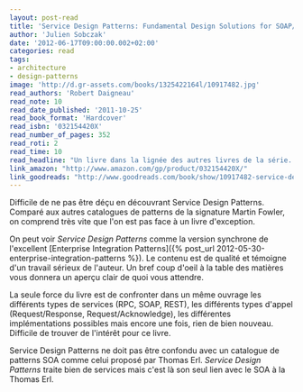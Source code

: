 ```yaml
---
layout: post-read
title: 'Service Design Patterns: Fundamental Design Solutions for SOAP/WSDL and RESTful Web Services'
author: 'Julien Sobczak'
date: '2012-06-17T09:00:00.002+02:00'
categories: read
tags:
- architecture
- design-patterns
image: 'http://d.gr-assets.com/books/1325422164l/10917482.jpg'
read_authors: 'Robert Daigneau'
read_note: 10
read_date_published: '2011-10-25'
read_book_format: 'Hardcover'
read_isbn: '032154420X'
read_number_of_pages: 352
read_roti: 2
read_time: 10
read_headline: "Un livre dans la lignée des autres livres de la série. Service Design Patterns formalise des solutions bien connues et c'est bien là son principal problème. Rien de nouveau et tellement moins utile que Enterprise Integration Patterns."
link_amazon: "http://www.amazon.com/gp/product/032154420X/"
link_goodreads: "http://www.goodreads.com/book/show/10917482-service-design-patterns"
---
```



Difficile de ne pas être déçu en découvrant Service Design Patterns. Comparé aux autres catalogues de patterns de la signature Martin Fowler, on comprend très vite que l'on est pas face à un livre d'exception.

On peut voir *Service Design Patterns* comme la version synchrone de l'excellent [Enterprise Integration Patterns]({% post_url 2012-05-30-enterprise-integration-patterns %}). Le contenu est de qualité et témoigne d'un travail sérieux de l'auteur. Un bref coup d'oeil à la table des matières vous donnera un aperçu clair de quoi vous attendre.

La seule force du livre est de confronter dans un même ouvrage les différents types de services (RPC, SOAP, REST), les différents types d'appel (Request/Response, Request/Acknowledge), les différentes implémentations possibles mais encore une fois, rien de bien nouveau. Difficile de trouver de l'intérêt pour ce livre.

Service Design Patterns ne doit pas être confondu avec un catalogue de patterns SOA comme celui proposé par Thomas Erl. *Service Design Patterns* traite bien de services mais c'est là son seul lien avec le SOA à la Thomas Erl.

